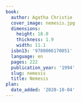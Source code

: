 ```yaml
---
book:
  author: Agatha Christie
  cover_image: nemesis.jpg
  dimensions:
    height: 18.0
    thickness: 1.9
    width: 11.1
  isbn13: '9780006170051'
  language: en
  pages: 222
  publication_year: '1994'
  slug: nemesis
  title: Nemesis
plan:
  date_added: '2020-10-04'
---
```

